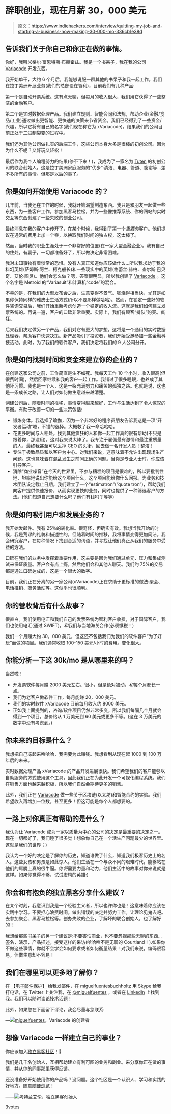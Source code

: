 # 辞职创业，现在月薪 30，000 美元

> 原文：<https://www.indiehackers.com/interview/quitting-my-job-and-starting-a-business-now-making-30-000-mo-336cb1e38d>

## 告诉我们关于你自己和你正在做的事情。

你好，我叫米格尔·富恩特斯·布赫霍兹。我是一个书呆子，我在我的公司 [Variacode](http://variacode.com) 开发东西。

我开始单干，大约 6 个月后，我能够说服一群其他的书呆子和我一起工作。我们在拉丁美洲开展业务(我们的总部设在智利)，目前我们有几种产品:

第一个是自动开票系统。这有点无聊，但每月的收入很大，我们用它获得了一些整洁的金融客户。

第二个是实时数据处理产品。我们建立规则、智能合同和法规，帮助企业(金融/食品/工业)通过做出更智能、更快速的决策来节省资金。我们已经得到了一些资金/兴趣，所以它将有自己的名字(我们现在称它为 xVariacode)，结果我们的公司目前正处于二进制裂变的过程中。

我们还为其他公司做扎实的后端工作，这些公司本身大多是很棒的初创公司。因为为什么不呢？又好玩又轻松！

最后作为我个人编程努力的结果(停不下来！)，我成为了一家名为 [Tuten](https://tuten.cl) 的初创公司的联合创始人。这是拉丁美洲家庭服务的“优步”:清洁、电器、管道、窗帘等...差不多所有的事情。但那是以后的事了。

## 你是如何开始使用 Variacode 的？

几年前，当我还在工作的时候，我就开始渴望制造东西。我只是和朋友一起做一些东西，为一些客户工作，参加黑客马拉松，并为一些像推荐系统、你的网站的实时交互等东西创建了一些失败的创业公司。

最终消息在我的客户中传开了，在某个时候，我得到了第一个*重要的*客户。他们提议在通常的费用上加一个零，以换取我们时间的独占权，这太棒了。

然而，当时我的职业生涯处于一个非常好的位置(在一家大型金融企业)。我有自己的住处，有妻子，一切都准备好了，所以做决定非常困难。

我对未知事物有着惯常的恐惧。没有人真正知道你应该做什么...所以我求助于我的科幻英雄(萨姆斯·阿兰、柯克船长)和一些现实中的英雄(格蕾丝·赫柏、查尔斯·巴贝奇、艾伦·图灵)。他们会怎么做？嗯，答案很明显，所以我创建了 [Variacode](http://variacode.com) 。这个名字是 Metroid 的“Variasuit”和计算机“code”的混合。

不幸的是，在我们的大型发布会之后，生意变得不景气。钱烧得相当快，尤其是如果你保持同样的雅皮士生活方式(所以不要那样做哈哈)。然而，在锁定一些好的软件咨询交易后，我们开始重新考虑创造一个稳定的收入流。这就是我们如何建立发票系统的。再说一遍，客户的口碑非常重要。实际上，我们有顾客“排队”购买。疯狂。

后来我们决定做另一个产品，我们对它有更大的梦想。这将是一个通用的实时数据处理器，帮助客户快速决策。新产品吸引了投资者，我们开始受邀参加一些金融科技活动。此时，为了我们的软件客户，我们决定将我们的 9 人公司分开。

## 你是如何找到时间和资金来建立你的企业的？

在创建这家公司之前，工作简直是生不如死。我每天工作 10 个小时，收入很高(但很费时间)，然后回家继续和我的客户一起工作。我错过了很多睡眠，也养成了其他坏习惯。我也是一个人，这是一条充满努力和痛苦的孤独之路。也就是说，这也是一条成长之路，让人们对如何做生意越来越清楚。

创建公司后，随着时间的推移，事情变得越来越好，工作与生活达到了令人惊叹的平衡。有助于改善一切的一些决策包括:

*   锻炼身体。我选择了瑜伽，因为一个非常好的程序员朋友告诉我这是一项“开发者运动”嗯，不错的选择。大概救了我一命哈哈哈。
*   花更多时间与人相处。找到其他疯狂的人和你一起工作真的很有帮助(不只是跟着你，那没用)。这对我来说太棒了。我专注于雇佣最有激情和最注重质量的人，最终我甚至可以丢掉 CEO 的头衔，回去做一名开发人员！整洁！
*   专注于极致品质和以客户为中心。对我们来说，这意味着不允许出现现场生产问题。这也意味着在混乱发生之前问正确的问题。当你是专业人士时，你应该引导客户。
*   消除“商业噪音”在今天的世界里，不参与糟糕的项目是很难的，所以要批判性地、坦率地说出你能给这个项目什么，这个项目能给你什么回报。为业务和技术团队设定截止日期。我们建立了一个“estimatron”(“quote tron”)，帮助我们向客户提供快速报价，从而实现更快的业务，同时也提供了一种筛选客户的方法。(他们知道自己想要什么吗？他们有钱吗？等等)

## 你是如何吸引用户和发展业务的？

我开始发邮件。我有 25%的转化率。很奇怪，但确实有效。我想当我开始的时候，我是荒谬的礼貌和描述性的，但随着时间的推移，我将事情变得更加简洁。我会研究客户，在每种情况下找到合适的词语，并寻找让他们真正从我们的服务中受益的方法。

口碑在我们的业务中发挥着重要作用，这主要是因为我们通过单元、压力和集成测试来保证质量。客户会有点上瘾，然后他们会和其他人聊天。我们约 75%的交易都是通过口碑达成的，这是一个很大的数字。

目前，我们正在分离的另一家公司(xVariacode)正在求助于更标准的做法:聚会、电话推销、商务活动等。这似乎也很顺利。

## 你的营收背后有什么故事？

很直白。我们使用电汇和我们自己的发票系统为智利客户收费，对于国际客户，我们也使用电汇(通过 SWIFT)，*和*我们与当地海关合作(必须缴税！)

我们一个月赚大约 30，000 美元，但这还不包括我们为我们的软件客户“为了好玩”而做的项目。我们通常收取 100-150 美元/小时的费用。变化很大。

## 你能分析一下这 30k/mo 是从哪里来的吗？

当然啦！

*   开发票软件每月赚 2000 美元左右。很小，但是绝对被动，*和*每个月都长一点。
*   我们为老客户做软件工作，每月能赚 20，000 美元。
*   我们的实时软件 xVariacode 目前每月收入约 8000 美元。
*   正如我上面提到的，咨询/软件项目仍然非常多变，所以我们每隔几个月就会得到一个项目，总价格从 1 万美元到 60 美元或更多不等。(这在 3 万美元的数字中没有考虑到。)

## 你未来的目标是什么？

我想把自己冻起来哈哈哈，我需要为此赚钱。我想看到从现在起 1000 到 100 万年后的未来。

实时数据处理产品 xVariacode 的产品开发进展很快。我们希望我们的客户能够以自助服务的方式使用这个工具，因此我们正在为此开发一个可视化编程系统。我们在销售方面也越来越积极，所以我们自然会期待更多的销售。

此外，我们正在 [Variacode](http://variacode.com) 做一些关于区块链(以太坊)和智能合约的实验。我们希望收入再增加一位数，甚至更多！但这可能是每个人都想要的。

## 一路上对你真正有帮助的是什么？

我认为让 Variacode 成为一家以质量为中心的公司的决定是最重要的决定之一。现在一切都好了，我们睡了很多觉！想象你自己在一个活生产问题最少的世界里。这就是我们的世界；)

我认为一个好的决定是了解你的历史，知道谁做了什么，知道我们极客历史上的名人。这些女孩和男孩是如此惊人。他们生活在一个与众不同的艰难时代，能够站在他们的肩膀上真的很牛逼。你*将*需要力量和动力，他们生活中的故事对你来说就是这样。如果你觉得不够，试试虚构的英雄:)

## 你会和有抱负的独立黑客分享什么建议？

在某个时刻，我意识到我是一个经验主义者，所以也许你也是！这意味着你应该在实践中学习。不要担心浪费时间。做出错误的决定并努力工作。让理论见鬼去吧。去参加聚会、黑客马拉松等。创办失败的企业，了解坏的联合创始人，也了解好的！

我想给那些书呆子的另一个建议是:不要害怕商业，也不要忽视那些无聊的东西...签名，演示，产品描述，接受这样的采访(哈哈哈不是无聊的 Courtland！).如果你不做这些事情，你就不会学会如何要求或者如何衡量结果！对我们来说，编码很容易，但做生意却不容易！

## 我们在哪里可以更多地了解你？

在 [【电子邮件保护】](/cdn-cgi/l/email-protection#8ce1e5ebf9e9e0ccfaedfee5edefe3e8e9a2efe3e1) 给我发邮件，在 miguelfuentesbuchholtz 用 Skype 给我打电话，在 Twitter 上关注我，在 [@miguelfuentes](https://twitter.com/miguelfuentes) ，或者在 [LinkedIn](https://www.linkedin.com/in/miguelantoniofuentes) 上找到我。我们可以随时谈论技术话题！

此外，如果您在下面留下评论，我会尽量与您联系:

—[<picture id="ember8160720" class="user-avatar ember-view user-link__avatar">![](img/82bd3bb4769a3aa1cd13889ee7c0fa91.png)</picture>miguelfuentes](/miguelfuentes?id=eyduaTJCb0gtcPXguLWevEtpxDl2)，Variacode 的创建者

## 想像 Variacode 一样建立自己的事业？

你应该加入[独立黑客社区](/)！🤗

我们是几千名创始人，互相帮助建立有利可图的业务和副业。来分享你正在做的事情，并从你的同事那里获得反馈。

还没准备好开始使用你的产品吗？没问题。这个社区是一个认识人、学习和实践的好地方。随意[随便浏览](/)！

——[<picture id="ember8160725" class="user-avatar ember-view user-link__avatar">![](img/82bd3bb4769a3aa1cd13889ee7c0fa91.png)</picture>考特兰艾伦](/csallen?id=ibTLPyjwVebnZjMGKvz6ztarnuV2)，独立黑客创始人

3votes